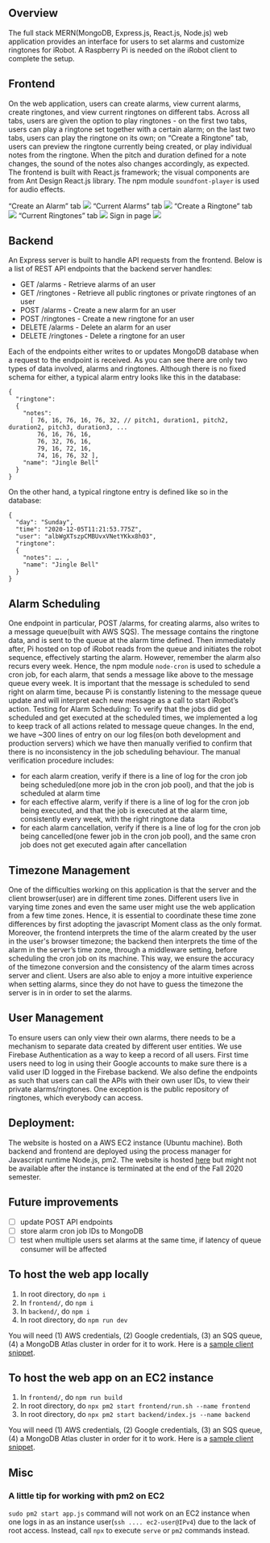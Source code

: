 ## Overview

The full stack MERN(MongoDB, Express.js, React.js, Node.js) web application provides an interface for users to set alarms and customize ringtones for iRobot. A Raspberry Pi is needed on the iRobot client to complete the setup. 

## Frontend

On the web application, users can create alarms, view current alarms, create ringtones, and view current ringtones on different tabs.
Across all tabs, users are given the option to play ringtones - on the first two tabs, users can play a ringtone set together with a certain alarm; on the last two tabs, users can play the ringtone on its own; on “Create a Ringtone” tab, users can preview the ringtone currently being created, or play individual notes from the ringtone. When the pitch and duration defined for a note changes, the sound of the notes also changes accordingly, as expected.
The frontend is built with React.js framework; the visual components are from Ant Design React.js library. The npm module `soundfont-player` is used for audio effects.

“Create an Alarm” tab
![](screenshots/create-alarm.png)
“Current Alarms” tab
![](screenshots/current-alarms.png)
“Create a Ringtone” tab
![](screenshots/create-ringtone.png)
“Current Ringtones” tab
![](screenshots/current-ringtones.png)
Sign in page
![](screenshots/sign-in.png)

## Backend

An Express server is built to handle API requests from the frontend. Below is a list of REST API endpoints that the backend server handles:

- GET /alarms - Retrieve alarms of an user
- GET /ringtones - Retrieve all public ringtones or private ringtones of an user
- POST /alarms - Create a new alarm for an user
- POST /ringtones - Create a new ringtone for an user
- DELETE /alarms - Delete an alarm for an user
- DELETE /ringtones - Delete a ringtone for an user

Each of the endpoints either writes to or updates MongoDB database when a request to the endpoint is received. As you can see there are only two types of data involved, alarms and ringtones. Although there is no fixed schema for either, a typical alarm entry looks like this in the database:
```
{
  "ringtone": 
  {
    "notes":
      [ 76, 16, 76, 16, 76, 32, // pitch1, duration1, pitch2, duration2, pitch3, duration3, ...
        76, 16, 76, 16,
        76, 32, 76, 16,
        79, 16, 72, 16,
        74, 16, 76, 32 ],
    "name": "Jingle Bell"
  }
}
```
On the other hand, a typical ringtone entry is defined like so in the database:
```
{
  "day": "Sunday",
  "time": "2020-12-05T11:21:53.775Z",
  "user": "albWgXTszpCMBUvxVNetYKkx8h03",
  "ringtone": 
  {
    "notes": …. ,
    "name": "Jingle Bell"
  }
}
```
## Alarm Scheduling

One endpoint in particular, POST /alarms, for creating alarms, also writes to a message queue(built with AWS SQS). The message contains the ringtone data, and is sent to the queue at the alarm time defined. Then immediately after, Pi hosted on top of iRobot reads from the queue and initiates the robot sequence, effectively starting the alarm.
However, remember the alarm also recurs every week. Hence, the npm module `node-cron` is used to schedule a cron job, for each alarm, that sends a message like above to the message queue every week. It is important that the message is scheduled to send right on alarm time, because Pi is constantly listening to the message queue update and will interpret each new message as a call to start iRobot’s action.
Testing for Alarm Scheduling: To verify that the jobs did get scheduled and get executed at the scheduled times, we implemented a log to keep track of all actions related to message queue changes. In the end, we have ~300 lines of entry on our log files(on both development and production servers) which we have then manually verified to confirm that there is no inconsistency in the job scheduling behaviour. The manual verification procedure includes:
- for each alarm creation, verify if there is a line of log for the cron job being scheduled(one more job in the cron job pool), and that the job is scheduled at alarm time
- for each effective alarm, verify if there is a line of log for the cron job being executed, and that the job is executed at the alarm time, consistently every week, with the right ringtone data
- for each alarm cancellation, verify if there is a line of log for the cron job being cancelled(one fewer job in the cron job pool), and the same cron job does not get executed again after cancellation

## Timezone Management

One of the difficulties working on this application is that the server and the client browser(user) are in different time zones. Different users live in varying time zones and even the same user might use the web application from a few time zones. Hence, it is essential to coordinate these time zone differences by first adopting the javascript Moment class as the only format. Moreover, the frontend interprets the time of the alarm created by the user in the user's browser timezone; the backend then interprets the time of the alarm in the server’s time zone, through a middleware setting, before scheduling the cron job on its machine. This way, we ensure the accuracy of the timezone conversion and the consistency of the alarm times across server and client. Users are also able to enjoy a more intuitive experience when setting alarms, since they do not have to guess the timezone the server is in in order to set the alarms.

## User Management

To ensure users can only view their own alarms, there needs to be a mechanism to separate data created by different user entities. We use Firebase Authentication as a way to keep a record of all users. First time users need to log in using their Google accounts to make sure there is a valid user ID logged in the Firebase backend. We also define the endpoints as such that users can call the APIs with their own user IDs, to view their private alarms/ringtones. One exception is the public repository of ringtones, which everybody can access. 

## Deployment:

The website is hosted on a AWS EC2  instance (Ubuntu machine). Both backend and frontend are deployed using the process manager for Javascript runtime Node.js, pm2. The website is hosted [here](http://ec2-3-129-61-132.us-east-2.compute.amazonaws.com:4000/) but might not be available after the instance is terminated at the end of the Fall 2020 semester.

## Future improvements

- [ ] update POST API endpoints
- [ ] store alarm cron job IDs to MongoDB
- [ ] test when multiple users set alarms at the same time, if latency of queue consumer will be affected

## To host the web app locally

1) In root directory, do `npm i`
2) In `frontend/`, do `npm i`
3) In `backend/`, do `npm i`
4) In root directory, do `npm run dev`

You will need (1) AWS credentials, (2) Google credentials, (3) an SQS queue, (4) a MongoDB Atlas cluster in order for it to work. 
Here is a [sample client snippet](https://github.com/yuhanx0728/irobot-alarm-web-app/blob/master/client.py).

## To host the web app on an EC2 instance

1) In `frontend/`, do `npm run build`
2) In root directory, do `npx pm2 start frontend/run.sh --name frontend`
3) In root directory, do `npx pm2 start backend/index.js --name backend`

You will need (1) AWS credentials, (2) Google credentials, (3) an SQS queue, (4) a MongoDB Atlas cluster in order for it to work. 
Here is a [sample client snippet](https://github.com/yuhanx0728/irobot-alarm-web-app/blob/master/client.py).

## Misc

### A little tip for working with pm2 on EC2

`sudo pm2 start app.js` command will not work on an EC2 instance when one logs in as an instance user(`ssh .... ec2-user@IPv4`) due to the lack of root access. Instead, call `npx` to execute `serve` or `pm2` commands instead.
